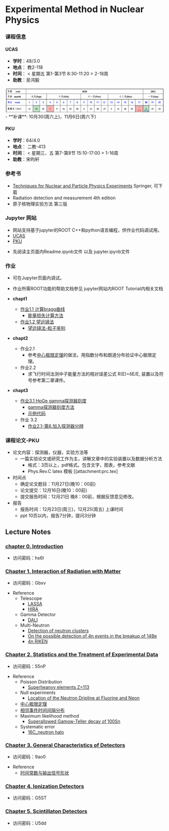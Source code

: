 # Experimental Method in Nuclear Physics

### 课程信息
#### UCAS
- **学时**：48/3.0
- **地点**： 教2-118 
- **时间**： < 星期五 第1-第3节 8:30-11:20 > 2-18周
- **助教**：吴鸿毅
<img src="fig/schedule.png" alt="image-20200916223640565" style="zoom:50%;" />
- **补课**: 10月30(周六上)，11月6日(周六下)

#### PKU
- **学时**：64/4.0
- **地点**： 二教-413
- **时间**： < 星期三、五 第7-第8节 15:10-17:00 > 1-16周
- **助教**：宋昀轩

### 参考书 
 - [Techniques for Nuclear and Particle Physics Experiments](https://link.springer.com/book/10.1007%2F978-3-642-57920-2) Springer, 可下载
 - Radiation detection and measurement 4th edition
 - 原子核物理实验方法 第三版
 

### Jupyter 网站
 - 网站支持基于jupyter的ROOT C++和python语言编程，供作业代码调试用。
 - [UCAS](https://cn-zz-bgp.sakurafrp.com:35822)
 - [PKU](https://162.105.54.124:8888)


 * 先阅读主页面内Readme.ipynb文件 以及 jupyter.ipynb文件
 

### 作业

- 可在Jupyter页面内调试。
- 作业所需ROOT功能的帮助文档参见 jupyter网站内ROOT Tutorial内相关文档


- **chapt1**
   * [作业1.1 计算bragg曲线](https://zhihuanli.github.io/Experimental-Method-in-Nuclear-Physics/chapt1/coursework1.1/1.1_bragg_curve.html)
      * [能量损失计算方法](https://zhihuanli.github.io/Experimental-Method-in-Nuclear-Physics/chapt1/energy%20loss/eloss_calculation.html)
   * [作业1.2 望远镜法](https://zhihuanli.github.io/Experimental-Method-in-Nuclear-Physics/chapt1/coursework1.2/1.2_telescope.html)
      * [望远镜法-粒子鉴别](https://zhihuanli.github.io/Experimental-Method-in-Nuclear-Physics/chapt1/telescope/telescope.html)
- **chapt2**
   * 作业2.1 
     * 参考[中心极限定理](https://zhihuanli.github.io/Experimental-Method-in-Nuclear-Physics/chapt2/2.centerlimit.html)的做法，用指数分布和朗道分布验证中心极限定理。
   * 作业2.2
     * 求飞行时间法测中子能量方法的相对误差公式 R(E)=δE/E, 装置以及符号参考第二章课件。 
 - **chapt3**
   * [作业3.1 HpGe gamma探测器刻度](https://zhihuanli.github.io/Experimental-Method-in-Nuclear-Physics/chapt3/coursework3.1/3.1_HpGe_gamma_calibration.html)
     * [gamma探测器刻度方法](https://zhihuanli.github.io/Experimental-Method-in-Nuclear-Physics/chapt3/calibration_method/HpGe_Calibration_method.html)
     * [示例代码](https://zhihuanli.github.io/Experimental-Method-in-Nuclear-Physics//chapt3/code/HpGe_gamma_calibration_code.html)
   * 作业 3.2
     * [作业2.1-第6.加入探测器分辨](https://zhihuanli.github.io/Experimental-Method-in-Nuclear-Physics/chapt1/coursework1.2/1.2_telescope.html)
### 课程论文-PKU
  - 论文内容：探测器，仪器，实验方法等
      * 一篇实验论文或研究工作为主，讲解文章中的实验装置以及数据分析方法
        * 格式：3页以上，pdf格式。包含文字，图表，参考文献
        * Phys.Rev.C latex 模板 [[attachment:prc.tex]
 - 时间点 
    * 确定论文题目：11月27日(晚10：00前)
    * 论文提交：12月16日(晚10：00前)
    * 提交报告时间：12月21日 晚8：00前，根据反馈意见修改。
 - 报告
    * 报告时间：12月23日(周三)，12月25(周五) 上课时间
    * ppt 10页以内，报告7分钟，提问3分钟
   
## Lecture Notes

### [chapter 0. Introduction](https://disk.pku.edu.cn:443/link/B810999F9FAD1D8ED89A4378FA45C65B) 
 - 访问密码：hs6I

### [Chapter 1. Interaction of Radiation with Matter](https://disk.pku.edu.cn:443/link/61D229EF3028094EAA5AAD67A3DC6A48)
 - 访问密码：Gbxv
 * Reference
   * Telescope
     * [LASSA](https://zhihuanli.github.io/Experimental-Method-in-Nuclear-Physics/chapt1/ref/LASSA_telescope.pdf)
     * [HIRA](https://zhihuanli.github.io/Experimental-Method-in-Nuclear-Physics/chapt1/ref/HIRA_telescope.pdf)
   * Gamma Detector
     * [DALI](https://zhihuanli.github.io/Experimental-Method-in-Nuclear-Physics/chapt1/ref/DALI_array.pdf)
   * Multi-Neutron
     * [Detection of neutron clusters](https://zhihuanli.github.io/Experimental-Method-in-Nuclear-Physics/chapt1/ref/PhysRevC.65.044006_Detection_of_neutron_clusters.pdf)
     * [On the possible detection of 4n events in the breakup of 14Be](https://zhihuanli.github.io/Experimental-Method-in-Nuclear-Physics/chapt1/ref/On_the_possible_detection_of_4n_events_in_the_breakup_of_14Be.pdf)
     * [4n RIKEN](https://zhihuanli.github.io/Experimental-Method-in-Nuclear-Physics/chapt1/ref/PhysRevLett.116.052501.pdf)
    
### [Chapter 2. Statistics and the Treatment of Experimental Data](https://disk.pku.edu.cn:443/link/5F450612A7DBB29B72E85401F539AEDB)
- 访问密码：55nP
 * Reference
     * Poisson Distribution
       * [Superheanvy elements Z=113](https://zhihuanli.github.io/Experimental-Method-in-Nuclear-Physics/chapt2/ref/JPSJ103201.pdf)
     * Null experiments
       * [Location of the Neutron Dripline at Fluorine and Neon](https://zhihuanli.github.io/Experimental-Method-in-Nuclear-Physics/chapt2/ref/PhysRevLett.123.212501.pdf)
     * [中心极限定理](https://zhihuanli.github.io/Experimental-Method-in-Nuclear-Physics/chapt2/2.centerlimit.html)
     * [相邻事件时间间隔分布](https://zhihuanli.github.io/Experimental-Method-in-Nuclear-Physics/chapt2/2.distribution_of_time_intervals.html)
     * Maximum likelihood method
       * [Superallowed Gamow-Teller decay of 100Sn](https://zhihuanli.github.io/Experimental-Method-in-Nuclear-Physics/chapt2/ref/Nature_11116.pdf)
     * Systematic error
       * [16C_neutron halo](https://zhihuanli.github.io/Experimental-Method-in-Nuclear-Physics/chapt2/ref/NPA709.103.16C_halo.pdf) 
### [Chapter 3. General Characteristics of Detectors](https://disk.pku.edu.cn:443/link/C3A886EB2E7717B0A912F082D8016C38)
 - 访问密码：9ao0
 * Reference
     * [时间常数与输出信号形状](https://nbviewer.jupyter.org/github/pkuNucexp/experimental-methods/blob/master/chapt3/time%20constant%20RC.ipynb)
### [Chapter 4. Ionization Detectors](https://disk.pku.edu.cn:443/link/8B009DF917A77848B0E8ABDE6A1DA094)
 - 访问密码：G5ST

### [Chapter 5. Scintillaton Detectors](https://disk.pku.edu.cn:443/link/24C08D24A91360568E5072FF1EE2C738)
- 访问密码：U5dd
 
